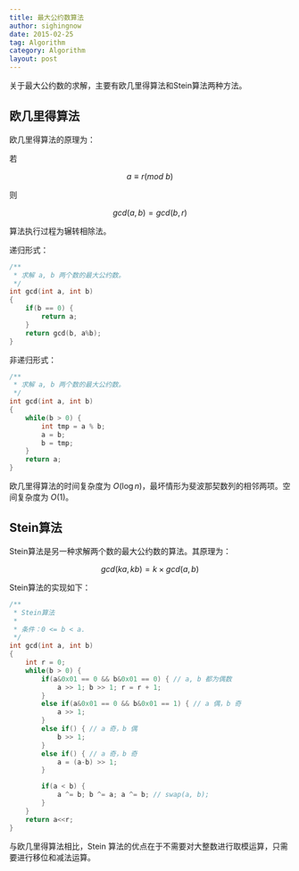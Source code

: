 ```yaml
---
title: 最大公约数算法
author: sighingnow
date: 2015-02-25
tag: Algorithm
category: Algorithm
layout: post
---
```


关于最大公约数的求解，主要有欧几里得算法和Stein算法两种方法。

欧几里得算法
-------------

欧几里得算法的原理为：

若

$$a \equiv r(mod\ b)$$

则

$$gcd(a,b) = gcd(b,r)$$

算法执行过程为辗转相除法。

<!--more-->

递归形式：

~~~cpp
/**
 * 求解 a, b 两个数的最大公约数。
 */
int gcd(int a, int b)
{
    if(b == 0) {
        return a;
    }
    return gcd(b, a%b);
}
~~~

非递归形式：

~~~cpp
/**
 * 求解 a, b 两个数的最大公约数。
 */
int gcd(int a, int b)
{
    while(b > 0) {
        int tmp = a % b;
        a = b;
        b = tmp;
    }
    return a;
}
~~~

欧几里得算法的时间复杂度为 $O(\log{n})$，最坏情形为斐波那契数列的相邻两项。空间复杂度为 $O(1)$。

Stein算法
----------

Stein算法是另一种求解两个数的最大公约数的算法。其原理为：

$$gcd(ka, kb) = k \times gcd(a, b)$$

Stein算法的实现如下：

~~~cpp
/**
 * Stein算法
 *
 * 条件：0 <= b < a.
 */
int gcd(int a, int b)
{
    int r = 0;
    while(b > 0) {
        if(a&0x01 == 0 && b&0x01 == 0) { // a, b 都为偶数
            a >> 1; b >> 1; r = r + 1;
        }
        else if(a&0x01 == 0 && b&0x01 == 1) { // a 偶，b 奇
            a >> 1;
        }
        else if() { // a 奇，b 偶
            b >> 1;
        }
        else if() { // a 奇，b 奇
            a = (a-b) >> 1;
        }

        if(a < b) {
            a ^= b; b ^= a; a ^= b; // swap(a, b);
        }
    }
    return a<<r;
}
~~~

与欧几里得算法相比，Stein 算法的优点在于不需要对大整数进行取模运算，只需要进行移位和减法运算。
